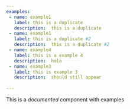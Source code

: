 ```yaml
---
examples:
 - name: example1
   label: this is a duplicate
   description:  this is a duplicate 
 - name: example1
   label: this is a duplicate #2
   description:  this is a duplicate #2
 - name: example4
   label: this is a example 4
   description:  hola
 - name: example3
   label: this is example 3
   description:  should still appear
   
---
```


This is a *documented* component with examples

